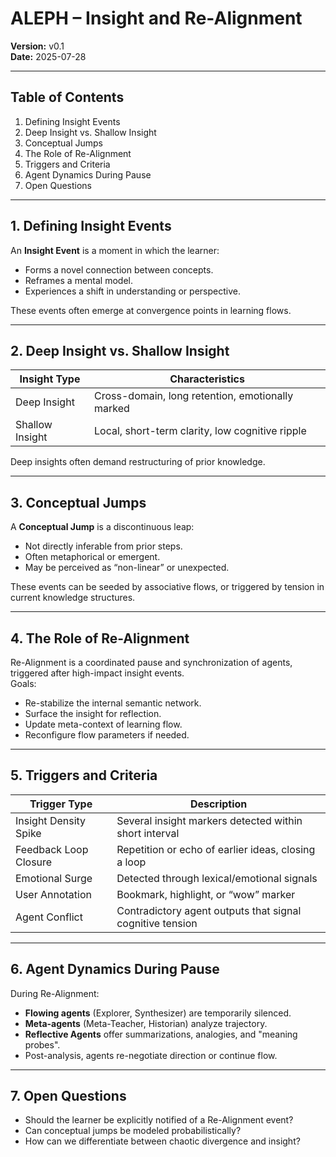 # ALEPH – Insight and Re-Alignment

**Version:** v0.1  
**Date:** 2025-07-28

---

## Table of Contents
1. Defining Insight Events
2. Deep Insight vs. Shallow Insight
3. Conceptual Jumps
4. The Role of Re-Alignment
5. Triggers and Criteria
6. Agent Dynamics During Pause
7. Open Questions

---

## 1. Defining Insight Events

An **Insight Event** is a moment in which the learner:
- Forms a novel connection between concepts.
- Reframes a mental model.
- Experiences a shift in understanding or perspective.

These events often emerge at convergence points in learning flows.

---

## 2. Deep Insight vs. Shallow Insight

| Insight Type | Characteristics |
|--------------|------------------|
| Deep Insight | Cross-domain, long retention, emotionally marked |
| Shallow Insight | Local, short-term clarity, low cognitive ripple |

Deep insights often demand restructuring of prior knowledge.

---

## 3. Conceptual Jumps

A **Conceptual Jump** is a discontinuous leap:
- Not directly inferable from prior steps.
- Often metaphorical or emergent.
- May be perceived as “non-linear” or unexpected.

These events can be seeded by associative flows, or triggered by tension in current knowledge structures.

---

## 4. The Role of Re-Alignment

Re-Alignment is a coordinated pause and synchronization of agents, triggered after high-impact insight events.  
Goals:
- Re-stabilize the internal semantic network.
- Surface the insight for reflection.
- Update meta-context of learning flow.
- Reconfigure flow parameters if needed.

---

## 5. Triggers and Criteria

| Trigger Type | Description |
|--------------|-------------|
| Insight Density Spike | Several insight markers detected within short interval |
| Feedback Loop Closure | Repetition or echo of earlier ideas, closing a loop |
| Emotional Surge | Detected through lexical/emotional signals |
| User Annotation | Bookmark, highlight, or “wow” marker |
| Agent Conflict | Contradictory agent outputs that signal cognitive tension |

---

## 6. Agent Dynamics During Pause

During Re-Alignment:
- **Flowing agents** (Explorer, Synthesizer) are temporarily silenced.
- **Meta-agents** (Meta-Teacher, Historian) analyze trajectory.
- **Reflective Agents** offer summarizations, analogies, and "meaning probes".
- Post-analysis, agents re-negotiate direction or continue flow.

---

## 7. Open Questions

- Should the learner be explicitly notified of a Re-Alignment event?
- Can conceptual jumps be modeled probabilistically?
- How can we differentiate between chaotic divergence and insight?
